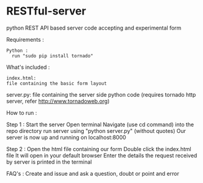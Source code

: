 RESTful-server
==============

python REST API based server code accepting and experimental form


Requirements :

	Python :
	  run "sudo pip install tornado"
  
What's included :

 	index.html:
   	file containing the basic form layout
    
  server.py:
    file containing the server side python code (requires tornado http server, refer http://www.tornadoweb.org)


How to run :

  Step 1 : Start the server
    Open terminal
    Navigate (use cd command) into the repo directory
    run server using "python server.py" (without quotes)
    Our server is now up and running on localhost:8000
  
  Step 2 : Open the html file containing our form
    Double click the index.html file
    It will open in your default browser
    Enter the details
    the request received by server is printed in the terminal
    
FAQ's :
  Create and issue and ask a question, doubt or point and error
